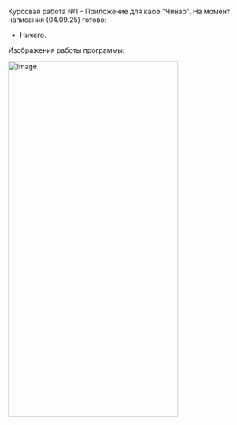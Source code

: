 Курсовая работа №1 - Приложение для кафе "Чинар".
На момент написания (04.09.25) готово:
- Ничего.

Изображения работы программы:

<img width="345" height="723" alt="image" src="https://github.com/user-attachments/assets/1903c135-92f2-4030-bf62-ae61114548e0" />
